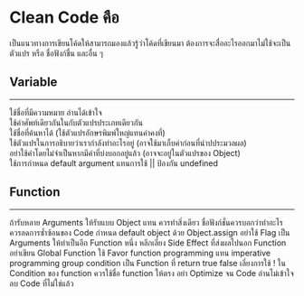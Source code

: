 # Clean Code คือ

เป็นแนวทางการเขียนโค้ดให้สามารถมองแล้วรู้ว่าโค้ดที่เขียนมา ต้องการจะสื่ออะไรออกมาไม่ใช้จะเป็นตัวแปร หรือ ชื่อฟังก์ชื่น และอื่น ๆ

## Variable

---

ใช้ชื่อที่มีความหมาย อ่านได้เข้าใจ  
ใช้คำศัพท์เดียวกันในกับตัวแปรประเภทเดียวกัน  
ใช้ชื่อที่ค้นหาได้ (ใช้ตัวแปรอักษรพิมพ์ใหญ่แทนค่าคงที่)  
ใช้ตัวแปรในการอธิบายว่าเรากำลังทำอะไรอยู่ (อาจใช้มาเก็บค่าก่อนที่นำปประมวลผล)  
อย่าใช้คำโดยไม่จำเป็นหากมีคำที่บ่งบอกอยู่แล้ว (อาจจะอยู่ในตัวแปรของ Object)  
ใช้การกำหนด default argument แทนการใช้ || ป้องกัน undefined

## Function

---

ถ้ารับหลาย Arguments ให้รับแบบ Object แทน
ควรทำสิ่งเดียว
ชื่อฟังก์ชั่นควรบอกว่าทำอะไร
ควรลดการซ้ำซ้อนของ Code
กำหนด default object ด้วย Object.assign
อย่าใช้ Flag เป็น Arguments ให้ทำเป็นอีก Function หนึ่ง
หลีกเลี่ยง Side Effect ที่ส่งผลไปนอก Function
อย่าเขียน Global Function
ใช้ Favor function programming แทน imperative programming
group condition เป็น Function ที่ return true false
เลี่ยงการใช้ ! ใน Condition ของ function ควรใช้ชื่อ function ให้ตรง
อย่า Optimize จน Code อ่านไม่เข้าใจ
ลบ Code ที่ไม่ใช่แล้ว
